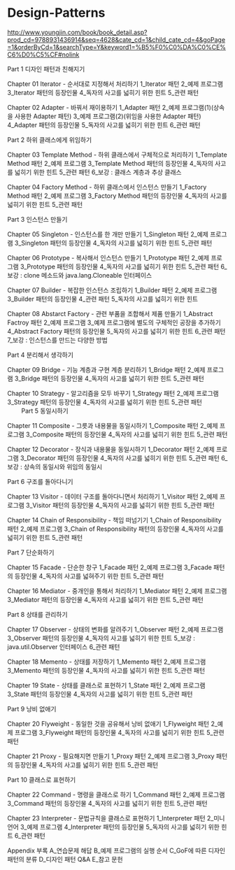 # Design-Patterns

http://www.youngjin.com/book/book_detail.asp?prod_cd=9788931436914&seq=4628&cate_cd=1&child_cate_cd=4&goPage=1&orderByCd=1&searchType=Y&keyword1=%B5%F0%C0%DA%C0%CE%C6%D0%C5%CF#nolink

Part 1 디자인 패턴과 친해지기


Chapter 01 Iterator - 순서대로 지정해서 처리하기
1_Iterator 패턴
2_예제 프로그램
3_Iterator 패턴의 등장인물
4_독자의 사고를 넓히기 위한 힌트
5_관련 패턴


Chapter 02 Adapter - 바꿔서 재이용하기
1_Adapter 패턴
2_예제 프로그램(1)(상속을 사용한 Adapter 패턴)
3_예제 프로그램(2)(위임을 사용한 Adapter 패턴)
4_Adapter 패턴의 등장인물
5_독자의 사고를 넓히기 위한 힌트
6_관련 패턴


Part 2 하위 클래스에게 위임하기


Chapter 03 Template Method - 하위 클래스에서 구체적으로 처리하기
1_Template Method 패턴
2_예제 프로그램
3_Template Method 패턴의 등장인물
4_독자의 사고를 넓히기 위한 힌트
5_관련 패턴
6_보강 : 클래스 계층과 추상 클래스


Chapter 04 Factory Method - 하위 클래스에서 인스턴스 만들기
1_Factory Method 패턴
2_예제 프로그램
3_Factory Method 패턴의 등장인물
4_독자의 사고를 넓히기 위한 힌트
5_관련 패턴


Part 3 인스턴스 만들기


Chapter 05 Singleton - 인스턴스를 한 개만 만들기
1_Singleton 패턴
2_예제 프로그램
3_Singleton 패턴의 등장인물
4_독자의 사고를 넓히기 위한 힌트
5_관련 패턴


Chapter 06 Prototype - 복사해서 인스턴스 만들기
1_Prototype 패턴
2_예제 프로그램
3_Prototype 패턴의 등장인물
4_독자의 사고를 넓히기 위한 힌트
5_관련 패턴
6_보강 : clone 메소드와 java.lang.Cloneable 인터페이스


Chapter 07 Builder - 복잡한 인스턴스 조립하기
1_Builder 패턴
2_예제 프로그램
3_Builder 패턴의 등장인물
4_관련 패턴
5_독자의 사고를 넓히기 위한 힌트


Chapter 08 Abstarct Factory - 관련 부품을 조합해서 제품 만들기
1_Abstract Factroy 패턴
2_예제 프로그램
3_예제 프로그램에 별도의 구체적인 공장을 추가하기
4_Abstract Factory 패턴의 등장인물
5_독자의 사고를 넓히기 위한 힌트
6_관련 패턴
7_보강 : 인스턴스를 만드는 다양한 방법


Part 4 분리해서 생각하기


Chapter 09 Bridge - 기능 계층과 구현 계층 분리하기
1_Bridge 패턴
2_예제 프로그램
3_Bridge 패턴의 등장인물
4_독자의 사고를 넓히기 위한 힌트
5_관련 패턴


Chapter 10 Strategy - 알고리즘을 모두 바꾸기
1_Strategy 패턴
2_예제 프로그램
3_Strategy 패턴의 등장인물
4_독자의 사고를 넓히기 위한 힌트
5_관련 패턴
　　
Part 5 동일시하기


Chapter 11 Composite - 그릇과 내용물을 동일시하기
1_Composite 패턴
2_예제 프로그램
3_Composite 패턴의 등장인물
4_독자의 사고를 넓히기 위한 힌트
5_관련 패턴


Chapter 12 Decorator - 장식과 내용물을 동일시하기
1_Decorator 패턴
2_예제 프로그램
3_Decorator 패턴의 등장인물
4_독자의 사고를 넓히기 위한 힌트
5_관련 패턴
6_보강 : 상속의 동일시와 위임의 동일시


Part 6 구조를 돌아다니기


Chapter 13 Visitor - 데이터 구조를 돌아다니면서 처리하기
1_Visitor 패턴
2_예제 프로그램
3_Visitor 패턴의 등장인물
4_독자의 사고를 넓히기 위한 힌트
5_관련 패턴


Chapter 14 Chain of Responsibility - 책임 떠넘기기
1_Chain of Responsibility 패턴
2_예제 프로그램
3_Chain of Responsibility 패턴의 등장인물
4_독자의 사고를 넓히기 위한 힌트
5_관련 패턴


Part 7 단순화하기


Chapter 15 Facade - 단순한 창구
1_Facade 패턴
2_예제 프로그램
3_Facade 패턴의 등장인물
4_독자의 사고를 넓혀주기 위한 힌트
5_관련 패턴


Chapter 16 Mediator - 중개인을 통해서 처리하기
1_Mediator 패턴
2_예제 프로그램
3_Mediator 패턴의 등장인물
4_독자의 사고를 넓히기 위한 힌트
5_관련 패턴 


Part 8 상태를 관리하기


Chapter 17 Observer - 상태의 변화를 알려주기
1_Observer 패턴
2_예제 프로그램
3_Observer 패턴의 등장인물
4_독자의 사고를 넓히기 위한 힌트
5_보강 : java.util.Observer 인터페이스
6_관련 패턴


Chapter 18 Memento - 상태를 저장하기
1_Memento 패턴
2_예제 프로그램
3_Memento 패턴의 등장인물
4_독자의 사고를 넓히기 위한 힌트
5_관련 패턴


Chapter 19 State - 상태를 클래스로 표현하기
1_State 패턴
2_예제 프로그램
3_State 패턴의 등장인물
4_독자의 사고를 넓히기 위한 힌트
5_관련 패턴


Part 9 낭비 없애기


Chapter 20 Flyweight - 동일한 것을 공유해서 낭비 없애기
1_Flyweight 패턴
2_예제 프로그램
3_Flyweight 패턴의 등장인물
4_독자의 사고를 넓히기 위한 힌트
5_관련 패턴


Chapter 21 Proxy - 필요해지면 만들기
1_Proxy 패턴
2_예제 프로그램
3_Proxy 패턴의 등장인물
4_독자의 사고를 넓히기 위한 힌트
5_관련 패턴 


Part 10 클래스로 표현하기


Chapter 22 Command - 명령을 클래스로 하기
1_Command 패턴
2_예제 프로그램
3_Command 패턴의 등장인물
4_독자의 사고를 넓히기 위한 힌트
5_관련 패턴


Chapter 23 Interpreter - 문법규칙을 클래스로 표현하기
1_Interpreter 패턴
2_미니 언어
3_예제 프로그램
4_Interpreter 패턴의 등장인물
5_독자의 사고를 넓히기 위한 힌트
6_관련 패턴


Appendix 부록
A_연습문제 해답
B_예제 프로그램의 실행 순서
C_GoF에 따른 디자인 패턴의 분류
D_디자인 패턴 Q&A
E_참고 문헌
